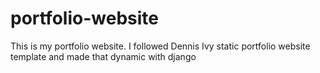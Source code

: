 # portfolio-website
This is my portfolio website. I followed Dennis Ivy static portfolio website template and made that dynamic with django
